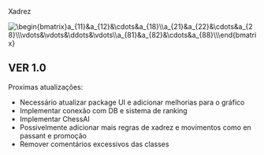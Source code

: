 Xadrez

<img src="https://latex.codecogs.com/svg.image?\bg{white}\begin{bmatrix}a_{11}&a_{12}&\cdots&a_{18}\\a_{21}&a_{22}&\cdots&a_{28}\\\vdots&\vdots&\ddots&\vdots\\a_{81}&a_{82}&\cdots&a_{88}\\\end{bmatrix}" title="\begin{bmatrix}a_{11}&a_{12}&\cdots&a_{18}\\a_{21}&a_{22}&\cdots&a_{28}\\\vdots&\vdots&\ddots&\vdots\\a_{81}&a_{82}&\cdots&a_{88}\\\end{bmatrix}" />


## VER 1.0
Proximas atualizações:
- Necessário atualizar package UI e adicionar melhorias para o gráfico
- Implementar conexão com DB e sistema de ranking
- Implementar ChessAI
- Possivelmente adicionar mais regras de xadrez e movimentos como en passant e promoção
- Remover comentários excessivos das classes

  
